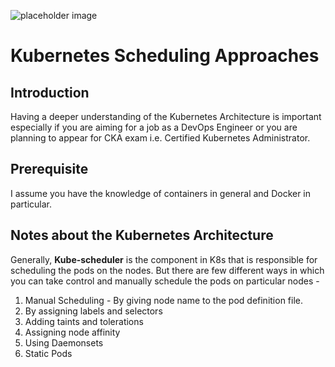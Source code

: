 ![placeholder image](https://images.unsplash.com/photo-1565264316550-a1811f0c4c75?ixlib=rb-1.2.1&ixid=eyJhcHBfaWQiOjEyMDd9&auto=format&fit=crop&w=2016&q=80)

# Kubernetes Scheduling Approaches

## Introduction

Having a deeper understanding of the Kubernetes Architecture is important especially if you are aiming for a job as a DevOps Engineer or you are planning to appear for CKA exam i.e. Certified Kubernetes Administrator. 

## Prerequisite

I assume you have the knowledge of containers in general and Docker in particular.

## Notes about the Kubernetes Architecture

Generally, **Kube-scheduler** is the component in K8s that is responsible for scheduling the pods on the nodes. But there are few different ways in which you can take control and manually schedule the pods on particular nodes -

1. Manual Scheduling - By giving node name to the pod definition file.
2. By assigning labels and selectors 
3. Adding taints and tolerations
4. Assigning node affinity
5. Using Daemonsets
6. Static Pods
